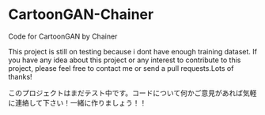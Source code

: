# CartoonGAN-Chainer
Code for CartoonGAN by Chainer

This project is still on testing because i dont have enough training dataset.
If you have any idea about this project or any interest to contribute to this project, please feel free to contact me or send a pull requests.Lots of thanks!


このプロジェクトはまだテスト中です。コードについて何かご意見があれば気軽に連絡して下さい！一緒に作りましょう！！
